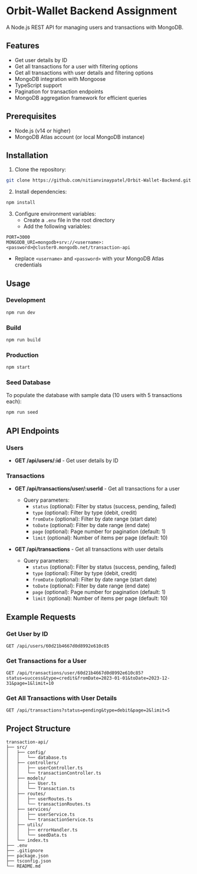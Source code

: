 # Orbit-Wallet Backend Assignment

A Node.js REST API for managing users and transactions with MongoDB.

## Features

- Get user details by ID
- Get all transactions for a user with filtering options
- Get all transactions with user details and filtering options
- MongoDB integration with Mongoose
- TypeScript support
- Pagination for transaction endpoints
- MongoDB aggregation framework for efficient queries

## Prerequisites

- Node.js (v14 or higher)
- MongoDB Atlas account (or local MongoDB instance)

## Installation

1. Clone the repository:

```bash
git clone https://github.com/nitianvinaypatel/Orbit-Wallet-Backend.git

```

2. Install dependencies:

```bash
npm install
```

3. Configure environment variables:
   - Create a `.env` file in the root directory
   - Add the following variables:

```
PORT=3000
MONGODB_URI=mongodb+srv://<username>:<password>@cluster0.mongodb.net/transaction-api
```

- Replace `<username>` and `<password>` with your MongoDB Atlas credentials

## Usage

### Development

```bash
npm run dev
```

### Build

```bash
npm run build
```

### Production

```bash
npm start
```

### Seed Database

To populate the database with sample data (10 users with 5 transactions each):

```bash
npm run seed
```

## API Endpoints

### Users

- **GET /api/users/:id** - Get user details by ID

### Transactions

- **GET /api/transactions/user/:userId** - Get all transactions for a user

  - Query parameters:
    - `status` (optional): Filter by status (success, pending, failed)
    - `type` (optional): Filter by type (debit, credit)
    - `fromDate` (optional): Filter by date range (start date)
    - `toDate` (optional): Filter by date range (end date)
    - `page` (optional): Page number for pagination (default: 1)
    - `limit` (optional): Number of items per page (default: 10)

- **GET /api/transactions** - Get all transactions with user details
  - Query parameters:
    - `status` (optional): Filter by status (success, pending, failed)
    - `type` (optional): Filter by type (debit, credit)
    - `fromDate` (optional): Filter by date range (start date)
    - `toDate` (optional): Filter by date range (end date)
    - `page` (optional): Page number for pagination (default: 1)
    - `limit` (optional): Number of items per page (default: 10)

## Example Requests

### Get User by ID

```
GET /api/users/60d21b4667d0d8992e610c85
```

### Get Transactions for a User

```
GET /api/transactions/user/60d21b4667d0d8992e610c85?status=success&type=credit&fromDate=2023-01-01&toDate=2023-12-31&page=1&limit=10
```

### Get All Transactions with User Details

```
GET /api/transactions?status=pending&type=debit&page=2&limit=5
```

## Project Structure

```
transaction-api/
├── src/
│   ├── config/
│   │   └── database.ts
│   ├── controllers/
│   │   ├── userController.ts
│   │   └── transactionController.ts
│   ├── models/
│   │   ├── User.ts
│   │   └── Transaction.ts
│   ├── routes/
│   │   ├── userRoutes.ts
│   │   └── transactionRoutes.ts
│   ├── services/
│   │   ├── userService.ts
│   │   └── transactionService.ts
│   ├── utils/
│   │   ├── errorHandler.ts
│   │   └── seedData.ts
│   └── index.ts
├── .env
├── .gitignore
├── package.json
├── tsconfig.json
└── README.md
```
